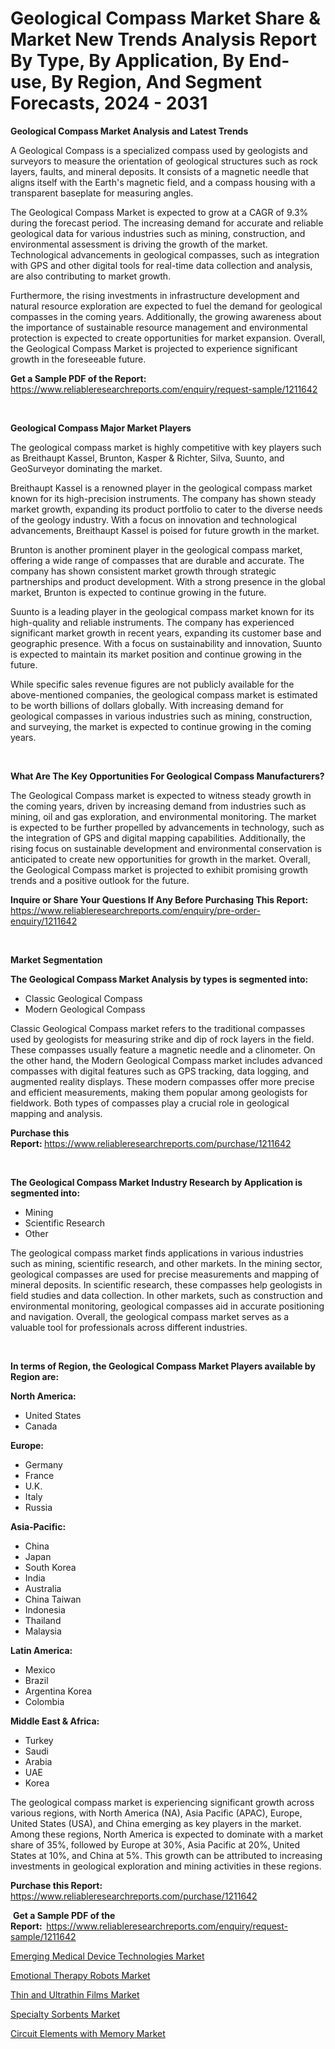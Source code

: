 <p><h1>Geological Compass Market Share & Market New Trends Analysis Report By Type, By Application, By End-use, By Region, And Segment Forecasts, 2024 - 2031</h1></p><p><strong>Geological Compass Market Analysis and Latest Trends</strong></p>
<p><p>A Geological Compass is a specialized compass used by geologists and surveyors to measure the orientation of geological structures such as rock layers, faults, and mineral deposits. It consists of a magnetic needle that aligns itself with the Earth's magnetic field, and a compass housing with a transparent baseplate for measuring angles.</p><p>The Geological Compass Market is expected to grow at a CAGR of 9.3% during the forecast period. The increasing demand for accurate and reliable geological data for various industries such as mining, construction, and environmental assessment is driving the growth of the market. Technological advancements in geological compasses, such as integration with GPS and other digital tools for real-time data collection and analysis, are also contributing to market growth.</p><p>Furthermore, the rising investments in infrastructure development and natural resource exploration are expected to fuel the demand for geological compasses in the coming years. Additionally, the growing awareness about the importance of sustainable resource management and environmental protection is expected to create opportunities for market expansion. Overall, the Geological Compass Market is projected to experience significant growth in the foreseeable future.</p></p>
<p><strong>Get a Sample PDF of the Report:&nbsp;</strong> <a href="https://www.reliableresearchreports.com/enquiry/request-sample/1211642">https://www.reliableresearchreports.com/enquiry/request-sample/1211642</a></p>
<p>&nbsp;</p>
<p><strong>Geological Compass Major Market Players</strong></p>
<p><p>The geological compass market is highly competitive with key players such as Breithaupt Kassel, Brunton, Kasper & Richter, Silva, Suunto, and GeoSurveyor dominating the market. </p><p>Breithaupt Kassel is a renowned player in the geological compass market known for its high-precision instruments. The company has shown steady market growth, expanding its product portfolio to cater to the diverse needs of the geology industry. With a focus on innovation and technological advancements, Breithaupt Kassel is poised for future growth in the market.</p><p>Brunton is another prominent player in the geological compass market, offering a wide range of compasses that are durable and accurate. The company has shown consistent market growth through strategic partnerships and product development. With a strong presence in the global market, Brunton is expected to continue growing in the future.</p><p>Suunto is a leading player in the geological compass market known for its high-quality and reliable instruments. The company has experienced significant market growth in recent years, expanding its customer base and geographic presence. With a focus on sustainability and innovation, Suunto is expected to maintain its market position and continue growing in the future.</p><p>While specific sales revenue figures are not publicly available for the above-mentioned companies, the geological compass market is estimated to be worth billions of dollars globally. With increasing demand for geological compasses in various industries such as mining, construction, and surveying, the market is expected to continue growing in the coming years.</p></p>
<p>&nbsp;</p>
<p><strong>What Are The Key Opportunities For Geological Compass Manufacturers?</strong></p>
<p><p>The Geological Compass market is expected to witness steady growth in the coming years, driven by increasing demand from industries such as mining, oil and gas exploration, and environmental monitoring. The market is expected to be further propelled by advancements in technology, such as the integration of GPS and digital mapping capabilities. Additionally, the rising focus on sustainable development and environmental conservation is anticipated to create new opportunities for growth in the market. Overall, the Geological Compass market is projected to exhibit promising growth trends and a positive outlook for the future.</p></p>
<p><strong>Inquire or Share Your Questions If Any Before Purchasing This Report:</strong> <a href="https://www.reliableresearchreports.com/enquiry/pre-order-enquiry/1211642">https://www.reliableresearchreports.com/enquiry/pre-order-enquiry/1211642</a></p>
<p>&nbsp;</p>
<p><strong>Market Segmentation</strong></p>
<p><strong>The Geological Compass Market Analysis by types is segmented into:</strong></p>
<p><ul><li>Classic Geological Compass</li><li>Modern Geological Compass</li></ul></p>
<p><p>Classic Geological Compass market refers to the traditional compasses used by geologists for measuring strike and dip of rock layers in the field. These compasses usually feature a magnetic needle and a clinometer. On the other hand, the Modern Geological Compass market includes advanced compasses with digital features such as GPS tracking, data logging, and augmented reality displays. These modern compasses offer more precise and efficient measurements, making them popular among geologists for fieldwork. Both types of compasses play a crucial role in geological mapping and analysis.</p></p>
<p><strong>Purchase this Report:&nbsp;</strong><a href="https://www.reliableresearchreports.com/purchase/1211642">https://www.reliableresearchreports.com/purchase/1211642</a></p>
<p>&nbsp;</p>
<p><strong>The Geological Compass Market Industry Research by Application is segmented into:</strong></p>
<p><ul><li>Mining</li><li>Scientific Research</li><li>Other</li></ul></p>
<p><p>The geological compass market finds applications in various industries such as mining, scientific research, and other markets. In the mining sector, geological compasses are used for precise measurements and mapping of mineral deposits. In scientific research, these compasses help geologists in field studies and data collection. In other markets, such as construction and environmental monitoring, geological compasses aid in accurate positioning and navigation. Overall, the geological compass market serves as a valuable tool for professionals across different industries.</p></p>
<p>&nbsp;</p>
<p><strong>In terms of Region, the Geological Compass Market Players available by Region are:</strong></p>
<p>
    <p> <strong> North America: </strong>
        <ul>
            <li>United States</li>
            <li>Canada</li>
        </ul>
        </p> 
    <p> <strong> Europe: </strong>
        <ul>
            <li>Germany</li>
            <li>France</li>
            <li>U.K.</li>
            <li>Italy</li>
            <li>Russia</li>
        </ul>
        </p> 
    <p> <strong> Asia-Pacific: </strong>
        <ul>
            <li>China</li>
            <li>Japan</li>
            <li>South Korea</li>
            <li>India</li>
            <li>Australia</li>
            <li>China Taiwan</li>
            <li>Indonesia</li>
            <li>Thailand</li>
            <li>Malaysia</li>
        </ul>
        </p> 
    <p> <strong> Latin America: </strong>
        <ul>
            <li>Mexico</li>
            <li>Brazil</li>
            <li>Argentina Korea</li>
            <li>Colombia</li>
        </ul>
        </p> 
    <p> <strong> Middle East & Africa: </strong>
        <ul>
            <li>Turkey</li>
            <li>Saudi</li>
            <li>Arabia</li>
            <li>UAE</li>
            <li>Korea</li>
        </ul>
    </p>
    </p>
<p><p>The geological compass market is experiencing significant growth across various regions, with North America (NA), Asia Pacific (APAC), Europe, United States (USA), and China emerging as key players in the market. Among these regions, North America is expected to dominate with a market share of 35%, followed by Europe at 30%, Asia Pacific at 20%, United States at 10%, and China at 5%. This growth can be attributed to increasing investments in geological exploration and mining activities in these regions.</p></p>
<p><strong>Purchase this Report: </strong><a href="https://www.reliableresearchreports.com/purchase/1211642">https://www.reliableresearchreports.com/purchase/1211642</a></p>
<p>&nbsp;<strong>Get a Sample PDF of the Report:&nbsp;&nbsp;</strong><a href="https://www.reliableresearchreports.com/enquiry/request-sample/1211642">https://www.reliableresearchreports.com/enquiry/request-sample/1211642</a></p>
<p><strong></strong></p>
<p><p><a href="https://medium.com/p/4404fc802f15/edit">Emerging Medical Device Technologies Market</a></p><p><a href="https://medium.com/p/36e97e999600/edit">Emotional Therapy Robots Market</a></p><p><a href="https://medium.com/p/e14226fc5927/edit">Thin and Ultrathin Films Market</a></p><p><a href="https://medium.com/p/c4c0ed3de6dd/edit">Specialty Sorbents Market</a></p><p><a href="https://medium.com/p/817522070e1a/edit">Circuit Elements with Memory Market</a></p></p>